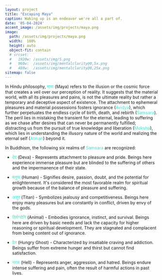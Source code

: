 ```yaml
---
layout: project
title: "Escaping Maya"
caption: Waking up is an endeavor we're all a part of.
date: '05-04-2024'
accent_image: /assets/img/projects/maya.png   
image: 
  path: /assets/img/projects/maya.png
  width:  100%
  height: auto
  object-fit: contain
  # srcset: 
  #   1920w: /assets/img/S.png
  #   960w:  /assets/img/mentalclarity@0,5x.png
  #   480w:  /assets/img/mentalclarity@0,25x.png
sitemap: false
---
```

In Hindu philosophy, <span style="color:turquoise">माया</span> (Maya) refers to the illusion or the cosmic force that creates a veil over our perception of reality. It suggests that the material world, with all its pleasures and pains, is not the ultimate reality but rather a temporary and deceptive aspect of existence. The attachment to ephemeral pleasures and material possessions fosters ignorance (<span style="color:turquoise">Avidya</span>), which further perpetuates the endless cycle of birth, death, and rebirth (<span style="color:turquoise">Samsara</span>). The peril lies in mistaking the transient for the eternal, leading to suffering as we chase after desires that can never be permanently fulfilled; distracting us from the pursuit of true knowledge and liberation (<span style="color:turquoise">Moksha</span>), which lies in understanding the illusory nature of the world and realizing the eternal self (<span style="color:turquoise">Atman</span>) beyond it.

In Buddhism, the following six realms of <span style="color:turquoise">Samsara</span> are recognized:

- <span style="color:turquoise">देव</span> (Deva) - Represents attachment to pleasure and pride. Beings here experience immense pleasure but are blinded to the suffering of others and the impermanence of their state.

- <span style="color:turquoise">मनुष्य</span> (Human) - Signifies desire, passion, doubt, and the potential for enlightenment. It's considered the most favorable realm for spiritual growth because of the balance of pleasure and suffering.

- <span style="color:turquoise">असुर</span> (Titan) - Symbolizes jealousy and competitiveness. Beings here enjoy many pleasures but are constantly in conflict, driven by envy of the gods.

- <span style="color:turquoise">तिर्यग्योनि</span> (Animal) - Embodies ignorance, instinct, and survival. Beings here are driven by basic needs and lack the capacity for higher reasoning or spiritual development. They are stagnated and complacent from being content out of ignorance.

- <span style="color:turquoise">प्रेत</span> (Hungry Ghost) - Characterized by insatiable craving and addiction. Beings suffer from extreme hunger and thirst but cannot find satisfaction.

- <span style="color:turquoise">नरक</span> (Hell) - Represents anger, aggression, and hatred. Beings endure intense suffering and pain, often the result of harmful actions in past lives.

